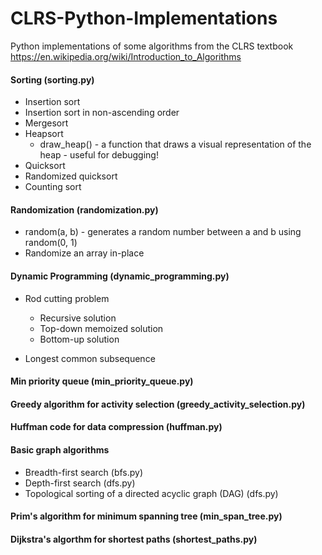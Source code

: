 # CLRS-Python-Implementations
Python implementations of some algorithms from the CLRS textbook https://en.wikipedia.org/wiki/Introduction_to_Algorithms

#### Sorting (sorting.py)

- Insertion sort
- Insertion sort in non-ascending order
- Mergesort
- Heapsort
  * draw_heap() - a function that draws a visual representation of the heap - useful for debugging!
- Quicksort
- Randomized quicksort
- Counting sort


#### Randomization (randomization.py)
- random(a, b) - generates a random number between a and b using random(0, 1)
- Randomize an array in-place


#### Dynamic Programming (dynamic_programming.py)
- Rod cutting problem
  * Recursive solution
  * Top-down memoized solution
  * Bottom-up solution
  
- Longest common subsequence


#### Min priority queue (min_priority_queue.py)


#### Greedy algorithm for activity selection (greedy_activity_selection.py)

#### Huffman code for data compression (huffman.py)

#### Basic graph algorithms
- Breadth-first search (bfs.py)
- Depth-first search (dfs.py)
- Topological sorting of a directed acyclic graph (DAG) (dfs.py)

#### Prim's algorithm for minimum spanning tree (min_span_tree.py)

#### Dijkstra's algorthm for shortest paths (shortest_paths.py)

